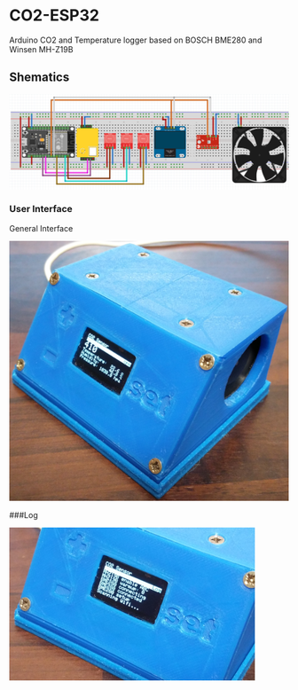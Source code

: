 # CO2-ESP32
Arduino CO2 and Temperature logger based on BOSCH BME280 and Winsen MH-Z19B

## Shematics
![shematic](Images/shematic.PNG)


### User Interface
General Interface

![shematic](Images/FrontUserInterface.png)

###Log

![shematic](Images/FronUserLog.png)
